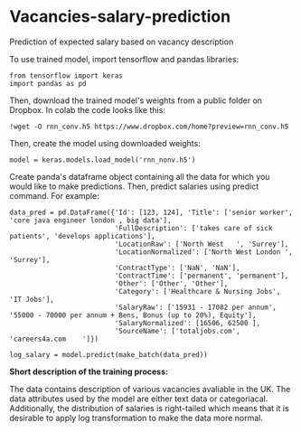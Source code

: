 # Vacancies-salary-prediction
Prediction of expected salary based on vacancy description

To use trained model, import tensorflow and pandas libraries:
```
from tensorflow import keras
import pandas as pd
```
Then, download the trained model's weights from a public folder on Dropbox. In colab the code looks like this:
```
!wget -O rnn_conv.h5 https://www.dropbox.com/home?preview=rnn_conv.h5
```
Then, create the model using downloaded weights:
```
model = keras.models.load_model('rnn_nonv.h5')
```
Create panda's dataframe object containing all the data for which you would like to make predictions. Then, predict salaries using predict command. For example:
```
data_pred = pd.DataFrame({'Id': [123, 124], 'Title': ['senior worker', 'core java engineer london , big data'], 
                          'FullDescription': ['takes care of sick patients', 'develops applications'],
                          'LocationRaw': ['North West	', 'Surrey'],
                          'LocationNormalized': ['North West London	', 'Surrey'],
                          'ContractType': ['NaN', 'NaN'],
                          'ContractTime': ['permanent', 'permanent'],
                          'Other': ['Other', 'Other'],
                          'Category': ['Healthcare & Nursing Jobs', 'IT Jobs'],
                          'SalaryRaw': ['15931 - 17082 per annum', '55000 - 70000 per annum + Bens, Bonus (up to 20%), Equity'],
                          'SalaryNormalized': [16506, 62500	],
                          'SourceName': ['totaljobs.com', 'careers4a.com	']})
                          
log_salary = model.predict(make_batch(data_pred))
```

**Short description of the training process:**

The data contains description of various vacancies avaliable in the UK. The data attributes used by the model are either text data or categoriacal. Additionally, the distribution of salaries is right-tailed which means that it is desirable to apply log transformation to make the data more normal.
